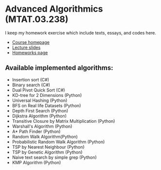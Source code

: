 # Advanced Algorithmics (MTAT.03.238)

I keep my homework exercise which include texts, essays, and codes here.

- [Course homepage](https://courses.cs.ut.ee/2017/algorithmics/fall/Main/HomePage)
- [Lecture slides](https://courses.cs.ut.ee/2017/algorithmics/fall/Main/Lectures)
- [Homeworks page](https://courses.cs.ut.ee/2017/algorithmics/fall/Main/Homeworks)


## Available implemented algorithms:

- Insertion sort (C#)
- Binary search (C#)
- Dual Pivot Quick Sort (C#)
- KD-tree for 2 Dimensions (Python)
- Universal Hashing (Python)
- BFS on Real life Datasets (Python)
- Depth First Search (Python)
- Dijkstra Algorithm (Python)
- Transitive Closure by Matrix Multiplication (Python)
- Warshall's Algorithm (Python)
- A* Path Finder (Python)
- Random Walk Algorithm(Python)
- Probabilistic Random Walk Algorithm (Python)
- TSP by Nearest Neighbour (Python)
- TSP by Genetic Algorithm (Python)
- Naive text search by simple grep (Python)
- KMP Algorithm (Python)



